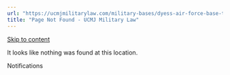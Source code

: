 ```yaml
---
url: "https://ucmjmilitarylaw.com/military-bases/dyess-air-force-base-texas-military-defense-lawyer-ucmj-legal-guide/%7Blocation13"
title: "Page Not Found - UCMJ Military Law"
---
```


[Skip to content](https://ucmjmilitarylaw.com/military-bases/dyess-air-force-base-texas-military-defense-lawyer-ucmj-legal-guide/%7Blocation13#content)

It looks like nothing was found at this location.

Notifications